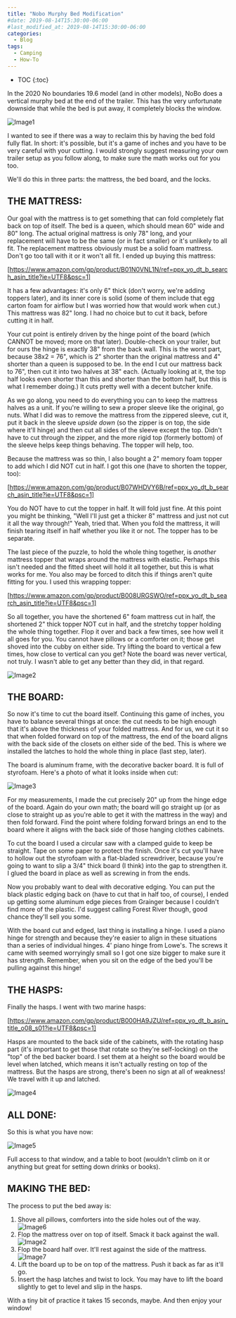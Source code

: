 ```yaml
---
title: "Nobo Murphy Bed Modification"
#date: 2019-08-14T15:30:00-06:00
#last_modified_at: 2019-08-14T15:30:00-06:00
categories:
  - Blog
tags:
  - Camping
  - How-To
---
```


* TOC
{:toc}

In the 2020 No boundaries 19.6 model (and in other models), NoBo does a vertical murphy bed at the end of the trailer. This has the very unfortunate downside that while the bed is put away, it completely blocks the window.

![Image1](../../assets/images/2020-08-11-NoBo-MurphyBed-Modification/IMAGE1.jpg)

I wanted to see if there was a way to reclaim this by having the bed fold fully flat. In short: it's possible, but it's a game of inches and you have to be very careful with your cutting. I would strongly suggest measuring your own trailer setup as you follow along, to make sure the math works out for you too.

We'll do this in three parts: the mattress, the bed board, and the locks.

## THE MATTRESS:
Our goal with the mattress is to get something that can fold completely flat back on top of itself. The bed is a queen, which should mean 60" wide and 80" long. The actual original mattress is only 78" long, and your replacement will have to be the same (or in fact smaller) or it's unlikely to all fit. The replacement mattress obviously must be a solid foam mattress. Don't go too tall with it or it won't all fit. I ended up buying this mattress:

[https://www.amazon.com/gp/product/B01N0VNL1N/ref=ppx_yo_dt_b_search_asin_title?ie=UTF8&psc=1]

It has a few advantages: it's only 6" thick (don't worry, we're adding toppers later), and its inner core is solid (some of them include that egg carton foam for airflow but I was worried how that would work when cut.) This mattress was 82" long. I had no choice but to cut it back, before cutting it in half.

Your cut point is entirely driven by the hinge point of the board (which CANNOT be moved; more on that later). Double-check on your trailer, but for ours the hinge is exactly 38" from the back wall. This is the worst part, because 38x2 = 76", which is 2" shorter than the original mattress and 4" shorter than a queen is supposed to be. In the end I cut our mattress back to 76", then cut it into two halves at 38" each. (Actually looking at it, the top half looks even shorter than this and shorter than the bottom half, but this is what I remember doing.) It cuts pretty well with a decent butcher knife.

As we go along, you need to do everything you can to keep the mattress halves as a unit. If you're willing to sew a proper sleeve like the original, go nuts. What I did was to remove the mattress from the zippered sleeve, cut it, put it back in the sleeve *upside down* (so the zipper is on top, the side where it'll hinge) and then cut all sides of the sleeve except the top. Didn't have to cut through the zipper, and the more rigid top (formerly bottom) of the sleeve helps keep things behaving. The topper will help, too.


Because the mattress was so thin, I also bought a 2" memory foam topper to add which I did NOT cut in half. I got this one (have to shorten the topper, too):

[https://www.amazon.com/gp/product/B07WHDVY6B/ref=ppx_yo_dt_b_search_asin_title?ie=UTF8&psc=1]

You do NOT have to cut the topper in half. It will fold just fine. At this point you might be thinking, "Well I'll just get a thicker 8" mattress and just not cut it all the way through!" Yeah, tried that. When you fold the mattress, it will finish tearing itself in half whether you like it or not. The topper has to be separate.

The last piece of the puzzle, to hold the whole thing together, is *another* mattress topper that wraps around the mattress with elastic. Perhaps this isn't needed and the fitted sheet will hold it all together, but this is what works for me. You also may be forced to ditch this if things aren't quite fitting for you. I used this wrapping topper:

[https://www.amazon.com/gp/product/B008URGSWO/ref=ppx_yo_dt_b_search_asin_title?ie=UTF8&psc=1]

So all together, you have the shortened 6" foam mattress cut in half, the shortened 2" thick topper NOT cut in half, and the stretchy topper holding the whole thing together. Flop it over and back a few times, see how well it all goes for you. You cannot have pillows or a comforter on it; those get shoved into the cubby on either side. Try lifting the board to vertical a few times, how close to vertical can you get? Note the board was never vertical, not truly. I wasn't able to get any better than they did, in that regard.

![Image2](../../assets/images/2020-08-11-NoBo-MurphyBed-Modification/IMAGE2.jpg)

## THE BOARD:
So now it's time to cut the board itself. Continuing this game of inches, you have to balance several things at once: the cut needs to be high enough that it's above the thickness of your folded mattress. And for us, we cut it so that when folded forward on top of the mattress, the end of the board aligns with the back side of the closets on either side of the bed. This is where we installed the latches to hold the whole thing in place (last step, later).

The board is aluminum frame, with the decorative backer board. It is full of styrofoam. Here's a photo of what it looks inside when cut:

![Image3](../../assets/images/2020-08-11-NoBo-MurphyBed-Modification/IMAGE3.jpg)

For my measurements, I made the cut precisely 20" up from the hinge edge of the board. Again do your own math; the board will go straight up (or as close to straight up as you're able to get it with the mattress in the way) and then fold forward. Find the point where folding forward brings an end to the board where it aligns with the back side of those hanging clothes cabinets. 

To cut the board I used a circular saw with a clamped guide to keep be straight. Tape on some paper to protect the finish. Once it's cut you'll have to hollow out the styrofoam with a flat-bladed screwdriver, because you're going to want to slip a 3/4" thick board (I think) into the gap to strengthen it. I glued the board in place as well as screwing in from the ends.

Now you probably want to deal with decorative edging. You can put the black plastic edging back on (have to cut that in half too, of course), I ended up getting some aluminum edge pieces from Grainger because I couldn't find more of the plastic. I'd suggest calling Forest River though, good chance they'll sell you some.

With the board cut and edged, last thing is installing a hinge. I used a piano hinge for strength and because they're easier to align in these situations than a series of individual hinges. 4' piano hinge from Lowe's. The screws it came with seemed worryingly small so I got one size bigger to make sure it has strength. Remember, when you sit on the edge of the bed you'll be pulling against this hinge!

## THE HASPS:
Finally the hasps. I went with two marine hasps:

[https://www.amazon.com/gp/product/B000HA9JZU/ref=ppx_yo_dt_b_asin_title_o08_s01?ie=UTF8&psc=1]

Hasps are mounted to the back side of the cabinets, with the rotating hasp part (it's important to get those that rotate so they're self-locking) on the "top" of the bed backer board. I set them at a height so the board would be level when latched, which means it isn't actually resting on top of the mattress. But the hasps are strong, there's been no sign at all of weakness! We travel with it up and latched.

![Image4](../../assets/images/2020-08-11-NoBo-MurphyBed-Modification/IMAGE4.jpg)

## ALL DONE:
So this is what you have now:

![Image5](../../assets/images/2020-08-11-NoBo-MurphyBed-Modification/IMAGE5.jpg)

Full access to that window, and a table to boot (wouldn't climb on it or anything but great for setting down drinks or books).

## MAKING THE BED:
The process to put the bed away is:
1. Shove all pillows, comforters into the side holes out of the way.
![Image6](../../assets/images/2020-08-11-NoBo-MurphyBed-Modification/IMAGE6.jpg)
2. Flop the mattress over on top of itself. Smack it back against the wall.
![Image2](../../assets/images/2020-08-11-NoBo-MurphyBed-Modification/IMAGE2.jpg)
3. Flop the board half over. It'll rest against the side of the mattress.
![Image7](../../assets/images/2020-08-11-NoBo-MurphyBed-Modification/IMAGE7.jpg)
4. Lift the board up to be on top of the mattress. Push it back as far as it'll go.
5. Insert the hasp latches and twist to lock. You may have to lift the board slightly to get to level and slip in the hasps.

With a tiny bit of practice it takes 15 seconds, maybe. And then enjoy your window!


[https://www.amazon.com/gp/product/B01N0VNL1N/ref=ppx_yo_dt_b_search_asin_title?ie=UTF8&psc=1]: https://www.amazon.com/gp/product/B01N0VNL1N/ref=ppx_yo_dt_b_search_asin_title?ie=UTF8&psc=1
[https://www.amazon.com/gp/product/B07WHDVY6B/ref=ppx_yo_dt_b_search_asin_title?ie=UTF8&psc=1]: https://www.amazon.com/gp/product/B07WHDVY6B/ref=ppx_yo_dt_b_search_asin_title?ie=UTF8&psc=1
[https://www.amazon.com/gp/product/B008URGSWO/ref=ppx_yo_dt_b_search_asin_title?ie=UTF8&psc=1]: https://www.amazon.com/gp/product/B008URGSWO/ref=ppx_yo_dt_b_search_asin_title?ie=UTF8&psc=1
[https://www.amazon.com/gp/product/B000HA9JZU/ref=ppx_yo_dt_b_asin_title_o08_s01?ie=UTF8&psc=1]: https://www.amazon.com/gp/product/B000HA9JZU/ref=ppx_yo_dt_b_asin_title_o08_s01?ie=UTF8&psc=1